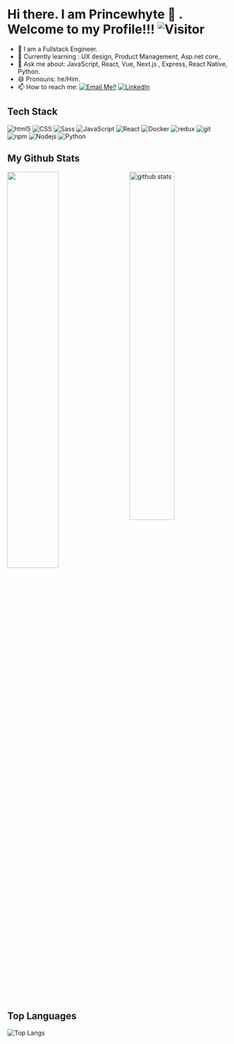 
# Hi there. I am Princewhyte  👋 . Welcome to my Profile!!!   ![Visitor](https://visitor-badge.laobi.icu/badge?page_id=princewhyte2.repoName)

- 🔭 I am a Fullstack Engineer.
- 🌱 Currently learning : UX design, Product Management, Asp.net core,.
- 💬 Ask me about: JavaScript, React, Vue, Next.js , Express, React Native, Python.
- 😄 Pronouns: he/Him.
- 📫 How to reach me: <a href="mailto:princewhyte02@gmail.com">![Email Me!!](https://img.shields.io/badge/Gmail-D14836?style=for-the-badge&logo=gmail&logoColor=white)</a> <a href="https://www.linkedin.com/in/princewhyte2/">![LinkedIn](https://img.shields.io/badge/LinkedIn-0077B5?style=for-the-badge&logo=linkedin&logoColor=white)</a> 


## Tech Stack
<p>
  <img alt="html5" src="https://img.shields.io/badge/-HTML5-E34F26?style=flat-square&logo=html5&logoColor=white" />
  <img alt="CSS" src="https://img.shields.io/badge/CSS%20-%231572B6.svg?style=flat-square&logo=css3&logoColor=white" />
  <img alt="Sass" src="https://img.shields.io/badge/-Sass-CC6699?style=flat-square&logo=sass&logoColor=white" />
  <img alt="JavaScript" src="https://img.shields.io/badge/JavaScript%20-%23F7DF1E.svg?style=flat-square&logo=javascript&logoColor=black" />
 
  <img alt="React" src="https://img.shields.io/badge/-React-45b8d8?style=flat-square&logo=react&logoColor=white" />
  <img alt="Docker" src="https://img.shields.io/badge/-Docker-46a2f1?style=flat-square&logo=docker&logoColor=white" />
  <img alt="redux" src="https://img.shields.io/badge/-Redux-764ABC?style=flat-square&logo=redux&logoColor=white" />
  <img alt="git" src="https://img.shields.io/badge/-Git-F05032?style=flat-square&logo=git&logoColor=white" />
  <img alt="npm" src="https://img.shields.io/badge/-NPM-CB3837?style=flat-square&logo=npm&logoColor=white" />
  <img alt="Nodejs" src="https://img.shields.io/badge/-Nodejs-43853d?style=flat-square&logo=Node.js&logoColor=white" />
  <img alt="Python" src="https://img.shields.io/badge/Python%20-%2314354C.svg?style=flat-square&logo=python&logoColor=white" />
  
</p>

## My Github Stats
<img src="https://github-readme-stats.vercel.app/api?username=princewhyte2&show_icons=true&theme=gotham" alt="github stats" width="45%" align="right"/>
<img src="https://github-readme-streak-stats.herokuapp.com/?user=princewhyte2&theme=dark" width="48%" >

## Top Languages
 ![Top Langs](https://github-readme-stats.vercel.app/api/top-langs/?username=princewhyte2&layout=compact)
<!--
**princewhyte2/princewhyte2** is a ✨ _special_ ✨ repository because its `README.md` (this file) appears on your GitHub profile.

Here are some ideas to get you started:

- 🔭 I’m currently working on ...
- 🌱 I’m currently learning ...
- 👯 I’m looking to collaborate on ...
- 🤔 I’m looking for help with ...
- 💬 Ask me about ...
- 📫 How to reach me: ...
- 😄 Pronouns: ...
- ⚡ Fun fact: ...
-->
